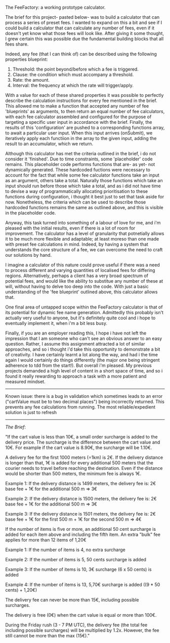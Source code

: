 The FeeFactory: a working prototype calculator.

The brief for this project- pasted below- was to build a calculator that can process a series of preset fees. I wanted to expand on this a bit and see if I could build a calculator that can calculate any number of fees, even if it doesn't yet know what those fees will look like. After giving it some thought, I grew certain this was possible due the fundamental building blocks that all fees share.

Indeed, any fee (that I can think of) can be described using the following properties blueprint:

1. Threshold: the point beyond/before which a fee is triggered.
2. Clause: the condition which must accompany a threshold.
3. Rate: the amount.
4. Interval: the frequency at which the rate will trigger/apply.

With a value for each of these shared properties it was possible to perfectly describe the calculation instructions for every fee mentioned in the brief. This allowed me to make a function that accepted any number of fee 'blueprints' as arguments, to then return an equal number of fee calculators, with each fee calculator assembled and configured for the purpose of targeting a specific user input in accordance with the brief. Finally, the results of this 'configuration' are pushed to a corresponding functions array, to await a particular user input. When this input arrives (onSubmit), we iteratively apply each functiion in the array to the given input, adding the result to an accumulator, which we return.

Although this calculator has met the criteria outlined in the brief, i do not consider it 'finished'. Due to time constraints, some 'placeholder' code remains. This placeholder code performs functions that are- as yet- not dynamically generated. These hardcoded fuctions were necessary to account for the fact that while some fee calculator functions take an input as an argument, others take a total. Naturally those functions which take an input should run before those which take a total, and as i did not have time to devise a way of programmatically allocating prioritisation to these functions during configuration, i thought it best just to set that task aside for now. Nonetheless, the criteria which can be used to describe those hardcoded functions remains the same as outlined above, and this is visible in the placeholder code.

Anyway, this task turned into something of a labour of love for me, and i'm pleased with the initial results, even if there is a lot of room for improvement. The calculator has a level of granularity that potnetially allows it to be much more flexible and adaptable; at least moreso than one made with preset fee calculations in mind. Indeed, by having a system that understands the core structure of a fee, we can overcome the need to craft our solutions by hand.

I imagine a calculator of this nature could prove useful if there was a need to process different and varying quantities of localised fees for differing regions. Alternatively, perhaps a client has a very broad spectrum of potential fees, and would like the ability to substitue any number of these at will, without having to delve too deep into the code. With just a basic understanding of the 'fee blueprint' outlined above, this calculator allows that.

One final area of untapped scope within the FeeFactory calculator is that of its potential for dynamic fee name generation. Admittedly this probably isn't actually very useful to anyone, but it's definitely quite cool and i hope to eventually implement it, when i'm a bit less busy.

Finally, if you are an employer reading this, I hope i have not left the impression that I am someone who can't see an obvious answer to an easy question. Rather, I assume this assignment attracted a lot of similar approaches, and so i thought i'd take this opportunity to demonstrate a bit of creativity. I have certainly learnt a lot along the way, and had i the time again I would certainly do things differently (the major one being stringent adherence to tdd from the start!). But overall i'm pleased. My previous projects demanded a high level of content in a short space of time, and so i found it really rewarding to approach a task with a more patient and measured mindset.

---

Known issue: there is a bug in validation which sometimes leads to an error ("cartValue must be to two decimal places") being incorrectly returned. This prevents any fee calculations from running. The most reliable/expedient solution is just to refresh

---

_The Brief_:

"If the cart value is less than 10€, a small order surcharge is added to the delivery price. The surcharge is the difference between the cart value and 10€. For example if the cart value is 8.90€, the surcharge will be 1.10€.

A delivery fee for the first 1000 meters (=1km) is 2€. If the delivery distance is longer than that, 1€ is added for every additional 500 meters that the courier needs to travel before reaching the destination. Even if the distance would be shorter than 500 meters, the minimum fee is always 1€.

Example 1: If the delivery distance is 1499 meters, the delivery fee is: 2€ base fee + 1€ for the additional 500 m => 3€

Example 2: If the delivery distance is 1500 meters, the delivery fee is: 2€ base fee + 1€ for the additional 500 m => 3€

Example 3: If the delivery distance is 1501 meters, the delivery fee is: 2€ base fee + 1€ for the first 500 m + 1€ for the second 500 m => 4€

If the number of items is five or more, an additional 50 cent surcharge is added for each item above and including the fifth item. An extra "bulk" fee applies for more than 12 items of 1,20€

Example 1: If the number of items is 4, no extra surcharge

Example 2: If the number of items is 5, 50 cents surcharge is added

Example 3: If the number of items is 10, 3€ surcharge (6 x 50 cents) is added

Example 4: If the number of items is 13, 5,70€ surcharge is added ((9 \* 50 cents) + 1,20€)

The delivery fee can never be more than 15€, including possible surcharges.

The delivery is free (0€) when the cart value is equal or more than 100€.

During the Friday rush (3 - 7 PM UTC), the delivery fee (the total fee including possible surcharges) will be multiplied by 1.2x. However, the fee still cannot be more than the max (15€)."
